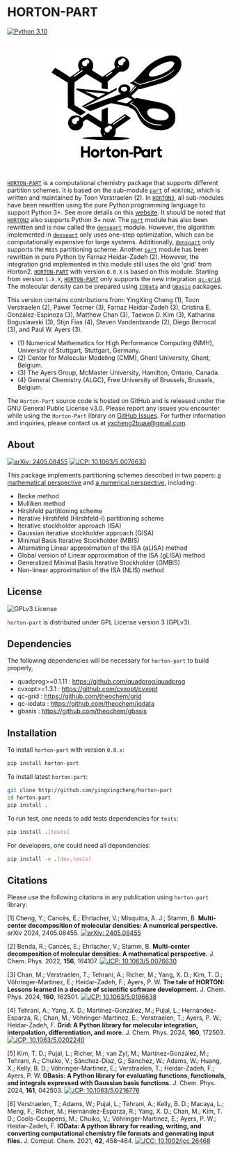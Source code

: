 # HORTON-PART
[![Python 3.10](https://img.shields.io/badge/python-3.10-blue.svg)](https://docs.python.org/3.10/)

<div align="center">
  <img src="./docs/horton_part_logo.svg"  width="300px" />
</div>

[`HORTON-PART`](https://github.com/yingxingcheng/horton-part) is a computational chemistry package that supports different partition schemes.
It is based on the sub-module [`part`](https://github.com/theochem/horton/tree/2.1.1/horton/part) of `HORTON2`, which is written and maintained by Toon Verstraelen (2).
In [`HORTON3`](https://github.com/theochem/horton?tab=readme-ov-file#horton-3-info), all sub-modules have been rewritten using the pure Python programming language to support Python 3+.
See more details on this [website](http://theochem.github.com/horton/).
It should be noted that [`HORTON2`](https://github.com/theochem/horton) also supports Python 3+ now.
The [`part`](https://github.com/theochem/horton/tree/2.1.1/horton/part) module has also been rewritten and is now called the [`denspart`](https://github.com/theochem/denspart) module.
However, the algorithm implemented in [`denspart`](https://github.com/theochem/denspart) only uses one-step optimization, which can be computationally expensive for large systems.
Additionally, [`denspart`](https://github.com/theochem/denspart) only supports the `MBIS` partitioning scheme.
Another [`part`](https://github.com/theochem/denspart_horton2) module has been rewritten in pure Python by Farnaz Heidar-Zadeh (2).
However, the integration grid implemented in this module still uses the old 'grid' from Horton2.
[`HORTON-PART`](https://github.com/yingxingcheng/horton-part) with version `0.0.X` is based on this module.
Starting from version `1.X.X`, [`HORTON-PART`](https://github.com/yingxingcheng/horton-part) only supports the new integration [`qc-grid`](https://github.com/theochem/grid).
The molecular density can be prepared using [`IOData`](https://github.com/theochem/iodata) and [`GBasis`](https://github.com/theochem/gbasis) packages.

This version contains contributions from:
YingXing Cheng (1),
Toon Verstraelen (2),
Pawel Tecmer (3),
Farnaz Heidar-Zadeh (3),
Cristina E. González-Espinoza (3),
Matthew Chan (3),
Taewon D. Kim (3),
Katharina Boguslawski (3),
Stijn Fias (4),
Steven Vandenbrande (2),
Diego Berrocal (3),
and Paul W. Ayers (3).

- (1) Numerical Mathematics for High Performance Computing (NMH), University of Stuttgart, Stuttgart, Germany.
- (2) Center for Molecular Modeling (CMM), Ghent University, Ghent, Belgium.
- (3) The Ayers Group, McMaster University, Hamilton, Ontario, Canada.
- (4) General Chemistry (ALGC), Free University of Brussels, Brussels, Belgium.

The `Horton-Part` source code is hosted on GitHub and is released under the GNU General Public License v3.0.
Please report any issues you encounter while using the `Horton-Part` library on [GitHub Issues](https://github.com/yingxingcheng/horton-part/issues/new).
For further information and inquiries, please contact us at yxcheng2buaa@gmail.com.


## About
[![arXiv: 2405.08455](https://img.shields.io/badge/arXiv-2405.08455-informational)](https://doi.org/10.48550/arXiv.2405.08455)
[![JCP: 10.1063/5.0076630](https://img.shields.io/badge/JCP-10.1063%2F5.0076630-informational)](https://doi.org/10.1063/5.0076630)


This package implements partitioning schemes described in two papers: [a mathematical perspective](https://doi.org/10.1063/5.0076630) and [a numerical perspective](https://doi.org/10.48550/arXiv.2405.08455), including:

- Becke method
- Mulliken method
- Hirshfeld partitioning scheme
- Iterative Hirshfeld (Hirshfeld-I) partitioning scheme
- Iterative stockholder approach (ISA)
- Gaussian iterative stockholder approach (GISA)
- Minimal Basis Iterative Stockholder (MBIS)
- Alternating Linear approximation of the ISA (aLISA) method
- Global version of Linear approximation of the ISA (gLISA) method
- Generalized Minimal Basis Iterative Stockholder (GMBIS)
- Non-linear approximation of the ISA (NLIS) method

## License

![GPLv3 License](https://img.shields.io/badge/license-GPLv3-blue.svg)


`horton-part` is distributed under GPL License version 3 (GPLv3).

## Dependencies

The following dependencies will be necessary for `horton-part` to build properly,

* quadprog>=0.1.11 : https://github.com/quadprog/quadprog
* cvxopt>=1.3.1 : https://github.com/cvxopt/cvxopt
* qc-grid : https://github.com/theochem/grid
* qc-iodata : https://github.com/theochem/iodata
* gbasis : https://github.com/theochem/gbasis


## Installation

To install `horton-part` with version `0.0.x`:

```bash
pip install horton-part
```

To install latest `horton-part`:

```bash
git clone http://github.com/yingxingcheng/horton-part
cd horton-part
pip install .
```

To run test, one needs to add tests dependencies for `tests`:

```bash
pip install .[tests]
```

For developers, one could need all dependencies:
```bash
pip install -e .[dev,tests]
```

## Citations

Please use the following citations in any publication using `horton-part` library:

[1] Cheng, Y.; Cancès, E.; Ehrlacher, V.; Misquitta, A. J.; Stamm, B.
**Multi-center decomposition of molecular densities: A numerical perspective.**
arXiv 2024, 2405.08455.
[![arXiv: 2405.08455](https://img.shields.io/badge/arXiv-2405.08455-informational)](https://doi.org/10.48550/arXiv.2405.08455)


[2] Benda, R.; Cancès, E.; Ehrlacher, V.; Stamm, B.
**Multi-center decomposition of molecular densities: A mathematical perspective.**
J. Chem. Phys. 2022, **156**, 164107. [![JCP: 10.1063/5.0076630](https://img.shields.io/badge/JCP-10.1063%2F5.0076630-informational)](https://doi.org/10.1063/5.0076630)

[3] Chan, M.; Verstraelen, T.; Tehrani, A.; Richer, M.; Yang, X. D.; Kim, T. D.; Vöhringer-Martinez, E.; Heidar-Zadeh, F.; Ayers, P. W.
**The tale of HORTON: Lessons learned in a decade of scientific software development.**
J. Chem. Phys. 2024, **160**, 162501. [![JCP: 10.1063/5.0196638](https://img.shields.io/badge/JCP-10.1063%2F5.0196638-informational)](https://doi.org/10.1063/5.0196638)

[4] Tehrani, A.; Yang, X. D.; Martínez-González, M.; Pujal, L.; Hernández-Esparza, R.; Chan, M.; Vöhringer-Martinez, E.; Verstraelen, T.; Ayers, P. W.; Heidar-Zadeh, F.
**Grid: A Python library for molecular integration, interpolation, differentiation, and more.**
J. Chem. Phys. 2024, **160**, 172503. [![JCP: 10.1063/5.0202240](https://img.shields.io/badge/JCP-10.1063%2F5.0202240-informational)](https://doi.org/10.1063/5.0202240)

[5] Kim, T. D.; Pujal, L.; Richer, M.; van Zyl, M.; Martínez-González, M.; Tehrani, A.; Chuiko, V.; Sánchez-Díaz, G.; Sanchez, W.; Adams, W.; Huang, X.; Kelly, B. D.; Vöhringer-Martinez, E.; Verstraelen, T.; Heidar-Zadeh, F.; Ayers, P. W.
**GBasis: A Python library for evaluating functions, functionals, and integrals expressed with Gaussian basis functions.**
J. Chem. Phys. 2024, **161**, 042503. [![JCP: 10.1063/5.0216776](https://img.shields.io/badge/JCP-10.1063%2F5.0216776-informational)](https://doi.org/10.1063/5.0216776)

[6] Verstraelen, T.; Adams, W.; Pujal, L.; Tehrani, A.; Kelly, B. D.; Macaya, L.; Meng, F.; Richer, M.; Hernández-Esparza, R.; Yang, X. D.; Chan, M.; Kim, T. D.; Cools-Ceuppens, M.; Chuiko, V.; Vöhringer-Martinez, E.; Ayers, P. W.; Heidar-Zadeh, F.
**IOData: A python library for reading, writing, and converting computational chemistry file formats and generating input files.**
J. Comput. Chem. 2021, **42**, 458–464. [![JCC: 10.1002/jcc.26468](https://img.shields.io/badge/JCC-10.1002%2Fjcc.26468-informational)](https://doi.org/10.1002/jcc.26468)
